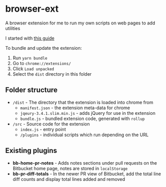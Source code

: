 # browser-ext

A browser extension for me to run my own scripts on web pages to add utilities

I started with [this guide](https://thoughtbot.com/blog/how-to-make-a-chrome-extension)

To bundle and update the extension:

1. Run `yarn bundle`
2. Go to `chrome://extensions/`
3. Click `Load unpacked`
4. Select the `dist` directory in this folder

## Folder structure

* `/dist` - The directory that the extension is loaded into chrome from
    * `manifest.json` - the extension meta-data for chrome
    * `jqeury-3.4.1.slim.min.js` - adds jQuery for use in the extension
    * `bundle.js` - bundled extension code, generated with `rollup`
* `/src` - Source code for the extension
    * `index.js` - entry point
    * `/plugins` - individual scripts which run depending on the URL

## Existing plugins

* **bb-home-pr-notes** - Adds notes sections under pull requests on the Bitbucket home page, notes are stored in `localStorage`
* **bb-pr-diff-totals** - In the newer PR view of Bitbucket, add the total line diff counts and display total lines added and removed
